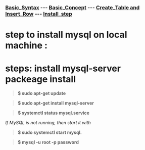 ### [Basic_Syntax](https://sudarshan-gurav.github.io/Basic_Syntax) --- [Basic_Concept](https://sudarshan-gurav.github.io/Basic_concept) --- [Create_Table and Insert_Row](https://sudarshan-gurav.github.io/Create_Insert) --- [Install_step](https://sudarshan-gurav.github.io/Install_step)


# step to install mysql on local machine :

# steps: install mysql-server packeage install
   
   >	**$ sudo apt-get update**

   >	**$ sudo apt-get install mysql-server**

   >	**$ systemctl status mysql.service**
  
   *If MySQL is not running, then start it with* 
 
  >	**$ sudo systemctl start mysql.**

  >	**$ mysql -u root -p password** 



